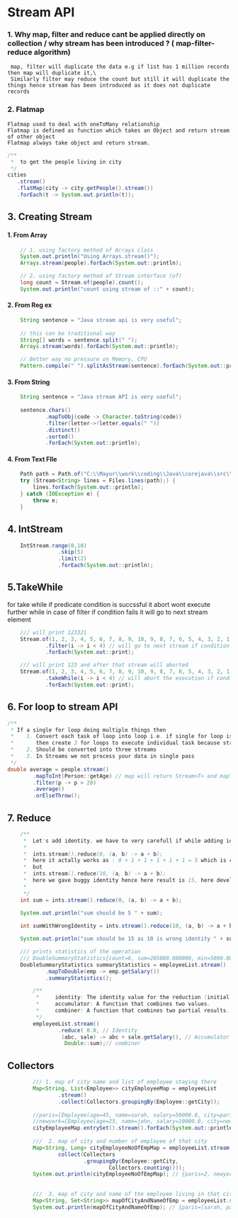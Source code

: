 # Stream API

### 1. Why map, filter and reduce cant be applied directly on collection / why stream has been introduced ? ( map-filter-reduce algorithm)
     map, filter will duplicate the data e.g if list has 1 million records then map will duplicate it,\
     Similarly filter may reduce the count but still it will duplicate the things hence stream has been introduced as it does not duplicate records
   
### 2. Flatmap
    Flatmap used to deal with oneToMany relationship
    Flatmap is defined as function which takes an Object and return stream of other object
    Flatmap always take object and return stream.   
```java
/**
 *  to get the people living in city
 */
cities
   .stream()
   .flatMap(city -> city.getPeople().stream())
   .forEach(t -> System.out.println(t));
 ```

## 3. Creating Stream
#### 1. From Array
```java
    // 1. using factory method of Arrays class
    System.out.println("Using Arrays.stream()");
    Arrays.stream(people).forEach(System.out::println);

    // 2. using factory method of Stream interface (of)
    long count = Stream.of(people).count();
    System.out.println("count using stream of ::" + count);
```        
#### 2. From Reg ex
```java
    String sentence = "Java stream api is very useful";
    
    // this can be traditional way
    String[] words = sentence.split(" ");
    Arrays.stream(words).forEach(System.out::println);

    // Better way no pressure on Memory, CPU
    Pattern.compile(" ").splitAsStream(sentence).forEach(System.out::println);
```
#### 3. From String
```JAVA
    String sentence = "Java stream API is very useful";
    
    sentence.chars()
            .mapToObj(code -> Character.toString(code))
            .filter(letter->!letter.equals(" "))
            .distinct()
            .sorted()
            .forEach(System.out::println);
```            
#### 4. From Text FIle
```JAVA
    Path path = Path.of("C:\\Mayur\\work\\coding\\Java\\corejava\\src\\main\\java\\com\\mayur\\streams\\createstr\\firstName.txt");
    try (Stream<String> lines = Files.lines(path);) {
        lines.forEach(System.out::println);
    } catch (IOException e) {
        throw e;
    }
```  
## 4. IntStream
```java
    IntStream.range(0,10)
                .skip(5)
                .limit(2)
                .forEach(System.out::println);
```
## 5.TakeWhile
       
for take while if predicate condition is succssful it abort wont execute further while in case of filter if condition fails it will go to next stream element 

```java
    /// will print 123321
    Stream.of(1, 2, 3, 4, 5, 6, 7, 8, 9, 10, 9, 8, 7, 6, 5, 4, 3, 2, 1)
            .filter(i -> i < 4) // will go to next stream if condition fails
            .forEach(System.out::print);

    /// will print 123 and after that stream will aborted
    Stream.of(1, 2, 3, 4, 5, 6, 7, 8, 9, 10, 9, 8, 7, 6, 5, 4, 3, 2, 1)
            .takeWhile(i -> i < 4) // will abort the execution if condition is successful
            .forEach(System.out::print);
```                
## 6. For loop to stream API
```java
/**
 * If a single for loop doing multiple things then
 *    1. Convert each task of loop into loop i.e. if single for loop is doing 3 tasks
 *       then create 3 for loops to execute individual task because stream do one task at a time
 *    2. Should be converted into three streams
 *    3. In Streams we not process your data in single pass
 */
double average = people.stream()
        .mapToInt(Person::getAge) // map will return Stream<T> and mapToInt return IntStream
        .filter(p -> p > 20)
        .average()
        .orElseThrow();
```  
## 7. Reduce
```java
    /**
     *  Let's add identity, we have to very carefull if while adding identity if we pass wrong identity it will give wrong result
     *
     *  ints.stream().reduce(0, (a, b) -> a + b);
     *  here it actally works as : 0 + 1 + 1 + 1 + 1 + 1 = 5 which is correct
     *  but
     *  ints.stream().reduce(10, (a, b) -> a + b);
     *  here we gave buggy identity hence here result is 15, here developer has to be very carefull because compiler wont capture this
     *
     */
    int sum = ints.stream().reduce(0, (a, b) -> a + b);
    
    System.out.println("sum should be 5 " + sum);

    int sumWithWrongIdentity = ints.stream().reduce(10, (a, b) -> a + b);

    System.out.println("sum should be 15 as 10 is wrong identity " + sumWithWrongIdentity);

    /// prints statistics of the operation
    /// DoubleSummaryStatistics{count=6, sum=205000.000000, min=5000.000000, average=34166.666667, max=100000.000000}
    DoubleSummaryStatistics summaryStatistics = employeeList.stream()
            .mapToDouble(emp -> emp.getSalary())
            .summaryStatistics();

        /**
         *     identity: The identity value for the reduction (initial value).
         *     accumulator: A function that combines two values.
         *     combiner: A function that combines two partial results.
         */
        employeeList.stream()
                .reduce( 0.0, // Identity 
                 (abc, sale) -> abc + sale.getSalary(), // Accumulator
                  Double::sum);// combiner
```     

## Collectors

```java
        /// 1. map of city name and list of employee staying there
        Map<String, List<Employee>> cityEmployeeMap = employeeList
                .stream()
                .collect(Collectors.groupingBy(Employee::getCity));
    
        //paris=[Employee(age=45, name=sarah, salary=50000.0, city=paris), Employee(age=55, name=paul, salary=100000.0, city=paris)]
        //newyork=[Employee(age=25, name=john, salary=10000.0, city=newyork), Employee(age=35, name=julie, salary=30000.0, city=newyork), Employee(age=21, name=james, salary=5000.0, city=newyork), Employee(age=34, name=adam, salary=10000.0, city=newyork)]
        cityEmployeeMap.entrySet().stream().forEach(System.out::println);
    
        ///  2. map of city and number of employee of that city
        Map<String, Long> cityEmployeeNoOfEmpMap = employeeList.stream().
                collect(Collectors
                        .groupingBy(Employee::getCity,
                                Collectors.counting()));
        System.out.println(cityEmployeeNoOfEmpMap); // {paris=2, newyork=4}
    
    
        ///  3. map of city and name of the employee living in that city
        Map<String, Set<String>> mapOfCityAndNameOfEmp = employeeList.stream().collect(Collectors.groupingBy(Employee::getCity, Collectors.mapping(Employee::getName, Collectors.toSet())));
        System.out.println(mapOfCityAndNameOfEmp); // {paris=[sarah, paul], newyork=[julie, adam, james, john]}
```








  





